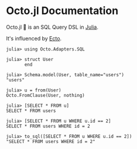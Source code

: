 # Octo.jl Documentation

Octo.jl 🐙  is an SQL Query DSL in [Julia](https://julialang.org).

It's influenced by [Ecto](https://github.com/elixir-ecto/ecto).


```julia-repl
julia> using Octo.Adapters.SQL

julia> struct User
       end

julia> Schema.model(User, table_name="users")
"users"

julia> u = from(User)
Octo.FromClause(User, nothing)

julia> [SELECT * FROM u]
SELECT * FROM users

julia> [SELECT * FROM u WHERE u.id == 2]
SELECT * FROM users WHERE id = 2

julia> to_sql([SELECT * FROM u WHERE u.id == 2])
"SELECT * FROM users WHERE id = 2"
```
